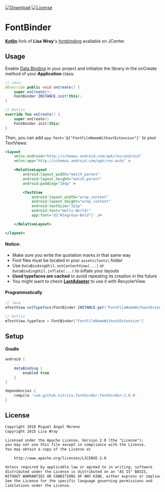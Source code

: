[![Download](https://api.bintray.com/packages/moreno/maven/fontbinder/images/download.svg)](https://bintray.com/moreno/maven/fontbinder/_latestVersion)
[![License](https://img.shields.io/:License-Apache-orange.svg)](http://www.apache.org/licenses/LICENSE-2.0.html)

# FontBinder

[**Kotlin**](http://kotlinlang.org) fork of **Lisa Wray**'s [fontbinding](https://github.com/lisawray/fontbinding) available on JCenter.

## Usage

Enable [Data Binding](https://developer.android.com/topic/libraries/data-binding/index.html) in your project and initialize the library in the onCreate method of your **Application** class:
```java
// Java
@Override public void onCreate() {
    super.onCreate();
    FontBinder.INSTANCE.init(this);
}
```
```kotlin
// Kotlin
override fun onCreate() {
    super.onCreate()
    FontBinder.init(this)
}
```

Then, you can add `app:font='@{"FontFileNameWithoutExtension"}'` to your TextViews:
```xml
<layout
    xmlns:android="http://schemas.android.com/apk/res/android"
    xmlns:app="http://schemas.android.com/apk/res-auto" >

    <RelativeLayout
        android:layout_width="match_parent"
        android:layout_height="match_parent"
        android:padding="16dp" >

        <TextView
            android:layout_width="wrap_content"
            android:layout_height="wrap_content"
            android:textSize="32sp"
            android:text="Hello World!"
            app:font='@{"Alegreya-Bold"}' />

    </RelativeLayout>

</layout>
```

#### Notice:
* Make sure you write the quotation marks in that same way
* Font files must be located in your `assets\fonts\` folder
* Use `DataBindingUtil.setContentView(...)` or `DataBindingUtil.inflate(...)` to inflate your layouts
* **Used typefaces are cached** to avoid repeating its creation in the future
* You might want to check [**LastAdapter**](https://github.com/nitrico/LastAdapter) to use it with RecyclerView
 
#### Programmatically
```java
// Java
mTextView.setTypeface(FontBinder.INSTANCE.get("FontFileNameWithoutExtension"));
```
```kotlin
// Kotlin
mTextView.typeface = FontBinder["FontFileNameWithoutExtension"]
```

## Setup

#### Gradle

```gradle
android {
    ...
    dataBinding { 
        enabled true 
    }
}

dependencies {
    compile 'com.github.nitrico.fontbinder:fontbinder:1.0.0'
}
```

## License
```txt
Copyright 2016 Miguel Ángel Moreno
Copyright 2015 Lisa Wray

Licensed under the Apache License, Version 2.0 (the "License");
you may not use this file except in compliance with the License.
You may obtain a copy of the License at

    http://www.apache.org/licenses/LICENSE-2.0

Unless required by applicable law or agreed to in writing, software
distributed under the License is distributed on an "AS IS" BASIS,
WITHOUT WARRANTIES OR CONDITIONS OF ANY KIND, either express or implied.
See the License for the specific language governing permissions and
limitations under the License.
```
